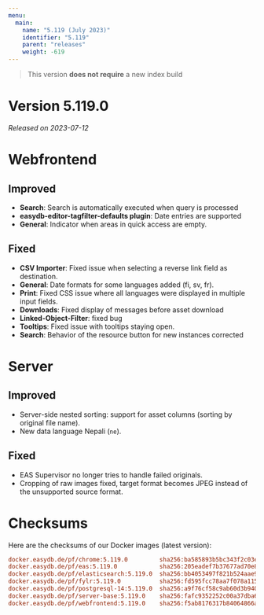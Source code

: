 ```yaml
---
menu:
  main:
    name: "5.119 (July 2023)"
    identifier: "5.119"
    parent: "releases"
    weight: -619
---
```



> This version **does not require** a new index build


# Version 5.119.0

*Released on 2023-07-12*

# Webfrontend

## Improved

* **Search**: Search is automatically executed when query is processed
* **easydb-editor-tagfilter-defaults plugin**: Date entries are supported
* **General**: Indicator when areas in quick access are empty.

## Fixed

* **CSV Importer**: Fixed issue when selecting a reverse link field as destination.
* **General**: Date formats for some languages added (fi, sv, fr).
* **Print**: Fixed CSS issue where all languages were displayed in multiple input fields.
* **Downloads**: Fixed display of messages before asset download
* **Linked-Object-Filter**: fixed bug
* **Tooltips**: Fixed issue with tooltips staying open.
* **Search**: Behavior of the resource button for new instances corrected

# Server

## Improved

* Server-side nested sorting: support for asset columns (sorting by original file name).
* New data language Nepali (`ne`).

## Fixed

* EAS Supervisor no longer tries to handle failed originals.
* Cropping of raw images fixed, target format becomes JPEG instead of the unsupported source format.

# Checksums

Here are the checksums of our Docker images (latest version):

```ini
docker.easydb.de/pf/chrome:5.119.0         sha256:ba585893b5bc343f2c03e08ffe7e2074c564abc18bc6ee7460910b5050766e4f
docker.easydb.de/pf/eas:5.119.0            sha256:205eadef7b37677ad70e8069a9f4a381bd507b1bc8e06f185bfe463a316a49d5
docker.easydb.de/pf/elasticsearch:5.119.0  sha256:bb4053497f821b524aae9624f7a019059c8a242d8c761b64488994cdfa2fec7c
docker.easydb.de/pf/fylr:5.119.0           sha256:fd595fcc78aa7f078a11577dae20de87939dd9151b5633e967b4482ef56512f6
docker.easydb.de/pf/postgresql-14:5.119.0  sha256:a9f76cf58c9ab60d3b940892dd12133095ca7885c119d5d186defc538118d7b2
docker.easydb.de/pf/server-base:5.119.0    sha256:fafc9352252c00a37dba6e671c6fccfc2700b7ea6958ff3e99d57e568520bd11
docker.easydb.de/pf/webfrontend:5.119.0    sha256:f5ab8176317b84064866a684169f11ad56e90e3d0d6d1d853c7fcf141c69403d
```
